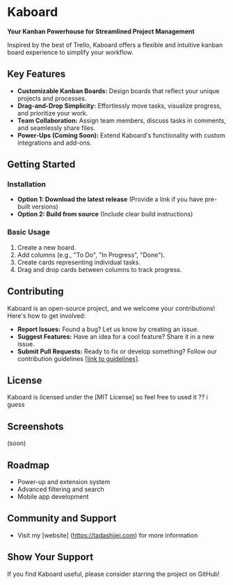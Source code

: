 # Kaboard

**Your Kanban Powerhouse for Streamlined Project Management**

Inspired by the best of Trello, Kaboard offers a flexible and intuitive kanban board experience to simplify your workflow.

## Key Features

* **Customizable Kanban Boards:** Design boards that reflect your unique projects and processes.
* **Drag-and-Drop Simplicity:** Effortlessly move tasks, visualize progress, and prioritize your work.
* **Team Collaboration:**  Assign team members, discuss tasks in comments, and seamlessly share files.
* **Power-Ups (Coming Soon):** Extend Kaboard's functionality with custom integrations and add-ons. 

## Getting Started

### Installation

* **Option 1: Download the latest release** (Provide a link if you have pre-built versions)
* **Option 2: Build from source** (Include clear build instructions)

### Basic Usage

1. Create a new board.
2. Add columns (e.g., "To Do", "In Progress", "Done").
3. Create cards representing individual tasks.
4. Drag and drop cards between columns to track progress.

## Contributing

Kaboard is an open-source project, and we welcome your contributions! Here's how to get involved:

* **Report Issues:** Found a bug? Let us know by creating an issue.
* **Suggest Features:** Have an idea for a cool feature? Share it in a new issue.
* **Submit Pull Requests:** Ready to fix or develop something?  Follow our contribution guidelines [[link to guidelines](https://github.com/TadashiJei/Kaboard/wiki)].

## License

Kaboard is licensed under the [MIT License] so feel free to used it ?? i guess

## Screenshots

(soon)

## Roadmap

* Power-up and extension system
* Advanced filtering and search
* Mobile app development

## Community and Support

* Visit my [website] (https://tadashijei.com) for more information

## Show Your Support

If you find Kaboard useful, please consider starring the project on GitHub!

